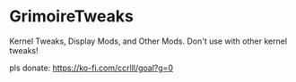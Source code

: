 # GrimoireTweaks
Kernel Tweaks, Display Mods, and Other Mods. Don't use with other kernel tweaks!

pls donate: https://ko-fi.com/ccrlll/goal?g=0
